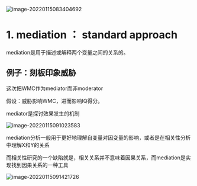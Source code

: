 ![image-20220115083404692](https://gitee.com/joy_thestraydog/typora/raw/master/img/image-20220115083404692.png)

# 1. mediation ： standard approach

mediation是用于描述或解释两个变量之间的关系的。

## 例子：刻板印象威胁

这次把WMC作为mediator而非moderator

假设：威胁影响WMC，进而影响IQ得分。

mediator是探讨效果发生的机制

![image-20220115091023583](https://gitee.com/joy_thestraydog/typora/raw/master/img/image-20220115091023583.png)

mediation分析一般用于更好地理解自变量对因变量的影响，或者是在相关性分析中理解X和Y的关系

而相关性研究的一个缺陷就是，相关关系并不意味着因果关系，而mediation是实现找到因果关系的一种工具

![image-20220115091421726](https://gitee.com/joy_thestraydog/typora/raw/master/img/image-20220115091421726.png)
